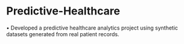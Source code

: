 # Predictive-Healthcare
• Developed a predictive healthcare analytics project using synthetic datasets generated from real patient records.
